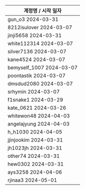 | 계정명 / 시작 일자|
|--------|
| gun_o3 2024-03-31 |
| 8212isulover 2024-03-07 |
| jinji5658 2024-03-31 |
| white112314 2024-03-07 |
| silver7136 2024-03-07 |
| kane4524 2024-03-07 |
| bemyself_1007 2024-03-07 |
| poontastik 2024-03-07 |
| dmsdud2080 2024-03-07 |
| srhymin 2024-03-07 |
| f1snake1 2024-03-29 |
| kate_0621 2024-03-26 |
| whitewon48 2024-04-03 |
| angelajyung 2024-04-03 |
| h_h1030 2024-04-05 |
| jjinjookim 2024-03-31 |
| jh1023jh 2024-03-31 |
| other74 2024-03-31 |
| hew0302 2024-03-31 |
| ays3258 2024-04-06 |
| rjinaa3 2024-05-01 |
